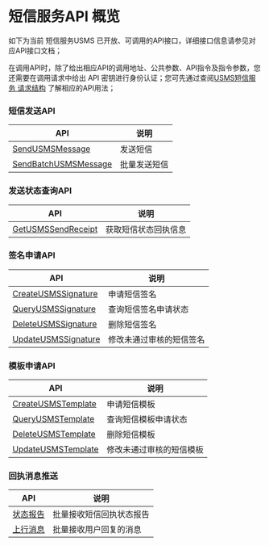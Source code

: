 # 短信服务API 概览



如下为当前 短信服务USMS 已开放、可调用的API接口，详细接口信息请参见对应API接口文档；

在调用API时，除了给出相应API的调用地址、公共参数、API指令及指令参数，您还需要在调用请求中给出 API 密钥进行身份认证；您可先通过查阅[USMS短信服务 请求结构](/usms/api_docs/req_construct/req_cons) 了解相应的API用法；



### 短信发送API

| API                                                          | 说明         |
| ------------------------------------------------------------ | ------------ |
| [SendUSMSMessage](https://docs.ucloud.cn/api/usms-api/send_usms_message) | 发送短信     |
| [SendBatchUSMSMessage](usms/api_docs/send_message/sendBatchUSMSMessage) | 批量发送短信 |



### 发送状态查询API

| API                                                          | 说明                 |
| ------------------------------------------------------------ | -------------------- |
| [GetUSMSSendReceipt](https://docs.ucloud.cn/api/usms-api/get_usms_send_receipt) | 获取短信状态回执信息 |



### 签名申请API

| API                                                          | 说明                     |
| ------------------------------------------------------------ | ------------------------ |
| [CreateUSMSSignature](https://docs.ucloud.cn/api/usms-api/create_usms_signature) | 申请短信签名             |
| [QueryUSMSSignature](https://docs.ucloud.cn/api/usms-api/query_usms_signature) | 查询短信签名申请状态     |
| [DeleteUSMSSignature](https://docs.ucloud.cn/api/usms-api/delete_usms_signature) | 删除短信签名             |
| [UpdateUSMSSignature](https://docs.ucloud.cn/api/usms-api/update_usms_signature) | 修改未通过审核的短信签名 |



### 模板申请API

| API                                                          | 说明                     |
| ------------------------------------------------------------ | ------------------------ |
| [CreateUSMSTemplate](https://docs.ucloud.cn/api/usms-api/create_usms_template) | 申请短信模板             |
| [QueryUSMSTemplate](https://docs.ucloud.cn/api/usms-api/query_usms_template) | 查询短信模板申请状态     |
| [DeleteUSMSTemplate](https://docs.ucloud.cn/api/usms-api/delete_usms_template) | 删除短信模板             |
| [UpdateUSMSTemplate](https://docs.ucloud.cn/api/usms-api/update_usms_template) | 修改未通过审核的短信模板 |



### 回执消息推送

| API                                                          | 说明                     |
| ------------------------------------------------------------ | ------------------------ |
| [状态报告](https://docs.ucloud.cn/usms/api_docs/ret_message/retStatus) | 批量接收短信回执状态报告 |
| [上行消息](https://docs.ucloud.cn/usms/api_docs/ret_message/upMes) | 批量接收用户回复的消息   |

